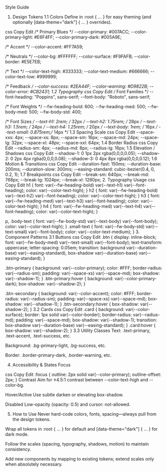 Style Guide
1. Design Tokens
1.1 Colors
Define in :root { … } for easy theming (and optionally [data-theme="dark"] { … } overrides).

css
Copy
Edit
/* Primary Blues */
--color-primary:       #007ACC;
--color-primary-light: #E6F4FF;
--color-primary-dark:  #005A9E;

/* Accent */
--color-accent:        #FF7A59;

/* Neutrals */
--color-bg:            #FFFFFF;
--color-surface:       #F9FAFB;
--color-border:        #E5E7EB;

/* Text */
--color-text-high:     #333333;
--color-text-medium:   #666666;
--color-text-low:      #999999;

/* Feedback */
--color-success:       #2EA44F;
--color-warning:       #D9822B;
--color-error:         #CB2431;
1.2 Typography
css
Copy
Edit
/* Font Families */
--font-heading: "Poppins", sans-serif;
--font-body:    "Roboto", sans-serif;

/* Font Weights */
--fw-heading-bold: 600;
--fw-heading-med:  500;
--fw-body-med:     500;
--fw-body-std:     400;

/* Font Sizes */
--text-h1:    2rem;    /* 32px */
--text-h2:    1.75rem; /* 28px */
--text-h3:    1.5rem;  /* 24px */
--text-h4:    1.25rem; /* 20px */
--text-body:  1rem;    /* 16px */
--text-small: 0.875rem;/* 14px */
1.3 Spacing Scale
css
Copy
Edit
--space-xxs: 4px;
--space-xs:  8px;
--space-sm:  16px;
--space-md:  24px;
--space-lg:  32px;
--space-xl:  48px;
--space-xxl: 64px;
1.4 Border Radius
css
Copy
Edit
--radius-sm: 4px;
--radius-md: 8px;
--radius-lg: 16px;
1.5 Elevation / Shadows
css
Copy
Edit
--shadow-1: 0 1px 2px rgba(0,0,0,0.05);
--shadow-2: 0 2px 4px rgba(0,0,0,0.08);
--shadow-3: 0 4px 8px rgba(0,0,0,0.12);
1.6 Motion & Transitions
css
Copy
Edit
--duration-fast:   150ms;
--duration-base:   200ms;
--duration-slow:   300ms;
--easing-standard: cubic-bezier(0.4, 0, 0.2, 1);
1.7 Breakpoints
css
Copy
Edit
--break-sm:  640px;
--break-md:  768px;
--break-lg:  1024px;
--break-xl:  1280px;
2. Typography Usage
css
Copy
Edit
h1 { font: var(--fw-heading-bold) var(--text-h1) var(--font-heading); color: var(--color-text-high); }
h2 { font: var(--fw-heading-bold) var(--text-h2) var(--font-heading); color: var(--color-text-high); }
h3 { font: var(--fw-heading-med)  var(--text-h3) var(--font-heading); color: var(--color-text-high); }
h4 { font: var(--fw-heading-med)  var(--text-h4) var(--font-heading); color: var(--color-text-high); }

p, .body-text { font: var(--fw-body-std) var(--text-body) var(--font-body); color: var(--color-text-high); }
.small-text { font: var(--fw-body-std) var(--text-small) var(--font-body); color: var(--color-text-medium); }
3. Component Patterns
3.1 Buttons
css
Copy
Edit
.btn {
  display: inline-block;
  font: var(--fw-body-med) var(--text-small) var(--font-body);
  text-transform: uppercase;
  letter-spacing: 0.05em;
  transition: background var(--duration-base) var(--easing-standard),
              box-shadow var(--duration-base) var(--easing-standard);
}

.btn-primary {
  background: var(--color-primary);
  color: #FFF;
  border-radius: var(--radius-sm);
  padding: var(--space-xs) var(--space-md);
  box-shadow: var(--shadow-1);
}
.btn-primary:hover {
  background: var(--color-primary-dark);
  box-shadow: var(--shadow-2);
}

.btn-secondary {
  background: var(--color-accent);
  color: #FFF;
  border-radius: var(--radius-sm);
  padding: var(--space-xs) var(--space-md);
  box-shadow: var(--shadow-1);
}
.btn-secondary:hover {
  box-shadow: var(--shadow-2);
}
3.2 Cards
css
Copy
Edit
.card {
  background: var(--color-surface);
  border: 1px solid var(--color-border);
  border-radius: var(--radius-md);
  padding: var(--space-md);
  box-shadow: var(--shadow-1);
  transition: box-shadow var(--duration-base) var(--easing-standard);
}
.card:hover {
  box-shadow: var(--shadow-2);
}
3.3 Utility Classes
Text:
.text-primary, .text-accent, .text-success, etc.

Background:
.bg-primary-light, .bg-success, etc.

Border:
.border-primary-dark, .border-warning, etc.

4. Accessibility & States
Focus

css
Copy
Edit
:focus {
  outline: 2px solid var(--color-primary);
  outline-offset: 2px;
}
Contrast
Aim for ≥4.5:1 contrast between --color-text-high and --color-bg.

Hover/Active
Use subtle darken or elevating box-shadow.

Disabled
Low-opacity (opacity: 0.5) and cursor: not-allowed.

5. How to Use
Never hard-code colors, fonts, spacing—always pull from the design tokens.

Wrap all tokens in :root { … } for default and [data-theme="dark"] { … } for dark mode.

Follow the scales (spacing, typography, shadows, motion) to maintain consistency.

Add new components by mapping to existing tokens; extend scales only when absolutely necessary.